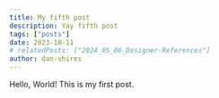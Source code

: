 ```yaml
---
title: My fifth post
description: Yay fifth post
tags: ["posts"]
date: 2023-10-11
# relatedPosts: ["2024_05_06_Designer-References"]
author: dan-shires
---
```


Hello, World! This is my first post.
